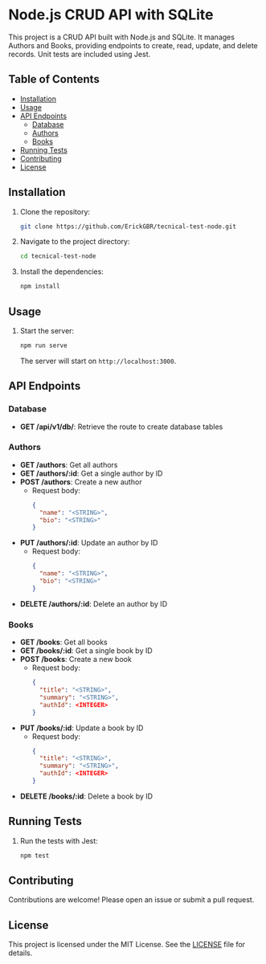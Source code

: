 # Node.js CRUD API with SQLite

This project is a CRUD API built with Node.js and SQLite. It manages Authors and Books, providing endpoints to create, read, update, and delete records. Unit tests are included using Jest.

## Table of Contents

- [Installation](#installation)
- [Usage](#usage)
- [API Endpoints](#api-endpoints)
  - [Database](#database)
  - [Authors](#authors)
  - [Books](#books)
- [Running Tests](#running-tests)
- [Contributing](#contributing)
- [License](#license)

## Installation

1. Clone the repository:
   ```bash
   git clone https://github.com/ErickGBR/tecnical-test-node.git
   ```
2. Navigate to the project directory:
   ```bash
   cd tecnical-test-node
   ```
3. Install the dependencies:
   ```bash
   npm install
   ```

## Usage

1. Start the server:
   ```bash
   npm run serve
   ```
   The server will start on `http://localhost:3000`.

## API Endpoints

### Database

- **GET /api/v1/db/**: Retrieve the route to create database tables

### Authors

- **GET /authors**: Get all authors
- **GET /authors/:id**: Get a single author by ID
- **POST /authors**: Create a new author
  - Request body:
    ```json
    {
      "name": "<STRING>",
      "bio": "<STRING>"
    }
    ```
- **PUT /authors/:id**: Update an author by ID
  - Request body:
    ```json
    {
      "name": "<STRING>",
      "bio": "<STRING>"
    }
    ```
- **DELETE /authors/:id**: Delete an author by ID

### Books

- **GET /books**: Get all books
- **GET /books/:id**: Get a single book by ID
- **POST /books**: Create a new book
  - Request body:
    ```json
    {
      "title": "<STRING>",
      "summary": "<STRING>",
      "authId": <INTEGER>
    }
    ```
- **PUT /books/:id**: Update a book by ID
  - Request body:
    ```json
    {
      "title": "<STRING>",
      "summary": "<STRING>",
      "authId": <INTEGER>
    }
    ```
- **DELETE /books/:id**: Delete a book by ID

## Running Tests

1. Run the tests with Jest:
   ```bash
   npm test
   ```

## Contributing

Contributions are welcome! Please open an issue or submit a pull request.

## License

This project is licensed under the MIT License. See the [LICENSE](LICENSE) file for details.

